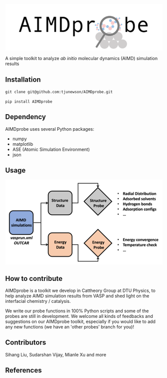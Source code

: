 ![](./docs/images/aimdprobe_logo.png)

A simple toolkit to analyze *ab initio* molecular dynamics (AIMD) simulation results

## Installation

`git clone git@github.com:tjunewson/AIMDprobe.git`

`pip install AIMDprobe`

## Dependency
AIMDprobe uses several Python packages:
- numpy
- matplotlib
- ASE (Atomic Simulation Environment)
- json

## Usage
![](./docs/images/aimdprobe_workflow.png)

## How to contribute

AIMDprobe is a toolkit we develop in Cattheory Group at DTU Physics, to help analyze AIMD simulation results from VASP and shed light on the interfacial chemistry / catalysis. 

We write our probe functions in 100% Python scripts and some of the probes are still in development. We welcome all kinds of feedbacks and suggestions on our AIMDprobe toolkit, especially if you would like to add any new functions (we have an 'other probes' branch for you)!

## Contributors

Sihang Liu, Sudarshan Vijay, Mianle Xu and more

## References

